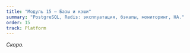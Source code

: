 ```yaml
---
title: "Модуль 15 — Базы и кэши"
summary: "PostgreSQL, Redis: эксплуатация, бэкапы, мониторинг, HA."
order: 15
track: Platform
---
```

_Скоро._
